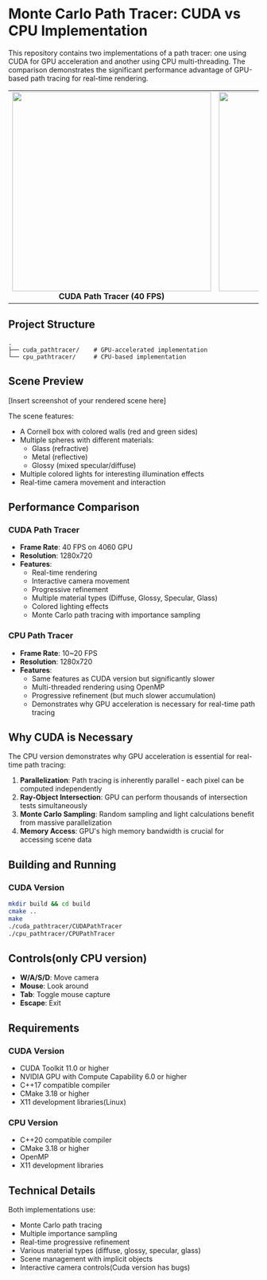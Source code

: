 # Monte Carlo Path Tracer: CUDA vs CPU Implementation

This repository contains two implementations of a path tracer: one using CUDA for GPU acceleration and another using CPU multi-threading. The comparison demonstrates the significant performance advantage of GPU-based path tracing for real-time rendering.

<table>
  <tr>
    <td align="center" width="50%">
      <img src="images/cuda.png" width="400px"/>
      <br>
      <strong>CUDA Path Tracer (40 FPS)</strong>
    </td>
    <td align="center" width="50%">
      <img src="images/cpu.png" width="400px"/>
      <br>
      <strong>CPU Path Tracer (10~25 FPS)</strong>
    </td>
  </tr>
</table>

## Project Structure

```
.
├── cuda_pathtracer/    # GPU-accelerated implementation
└── cpu_pathtracer/     # CPU-based implementation
```

## Scene Preview

[Insert screenshot of your rendered scene here]

The scene features:
- A Cornell box with colored walls (red and green sides)
- Multiple spheres with different materials:
  - Glass (refractive)
  - Metal (reflective)
  - Glossy (mixed specular/diffuse)
- Multiple colored lights for interesting illumination effects
- Real-time camera movement and interaction

## Performance Comparison

### CUDA Path Tracer
- **Frame Rate**: 40 FPS on 4060 GPU
- **Resolution**: 1280x720
- **Features**:
  - Real-time rendering
  - Interactive camera movement
  - Progressive refinement
  - Multiple material types (Diffuse, Glossy, Specular, Glass)
  - Colored lighting effects
  - Monte Carlo path tracing with importance sampling

### CPU Path Tracer
- **Frame Rate**: 10~20 FPS
- **Resolution**: 1280x720
- **Features**:
  - Same features as CUDA version but significantly slower
  - Multi-threaded rendering using OpenMP
  - Progressive refinement (but much slower accumulation)
  - Demonstrates why GPU acceleration is necessary for real-time path tracing

## Why CUDA is Necessary

The CPU version demonstrates why GPU acceleration is essential for real-time path tracing:
1. **Parallelization**: Path tracing is inherently parallel - each pixel can be computed independently
2. **Ray-Object Intersection**: GPU can perform thousands of intersection tests simultaneously
3. **Monte Carlo Sampling**: Random sampling and light calculations benefit from massive parallelization
4. **Memory Access**: GPU's high memory bandwidth is crucial for accessing scene data

## Building and Running

### CUDA Version
```bash
mkdir build && cd build
cmake ..
make
./cuda_pathtracer/CUDAPathTracer
./cpu_pathtracer/CPUPathTracer
```

## Controls(only CPU version)
- **W/A/S/D**: Move camera
- **Mouse**: Look around
- **Tab**: Toggle mouse capture
- **Escape**: Exit

## Requirements

### CUDA Version
- CUDA Toolkit 11.0 or higher
- NVIDIA GPU with Compute Capability 6.0 or higher
- C++17 compatible compiler
- CMake 3.18 or higher
- X11 development libraries(Linux)

### CPU Version
- C++20 compatible compiler
- CMake 3.18 or higher
- OpenMP
- X11 development libraries

## Technical Details

Both implementations use:
- Monte Carlo path tracing
- Multiple importance sampling
- Real-time progressive refinement
- Various material types (diffuse, glossy, specular, glass)
- Scene management with implicit objects
- Interactive camera controls(Cuda version has bugs)

